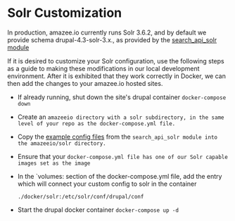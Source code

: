 # Solr Customization

In production, amazee.io currently runs Solr 3.6.2, and by default we provide schema drupal-4.3-solr-3.x., as provided by the [search\_api\_solr module](http://dgo.to/search_api_solr)

If it is desired to customize your Solr configuration, use the following steps as a guide to making these modifications in our local development environment. After it is exhibited that they work correctly in Docker, we can then add the changes to your amazee.io hosted sites.

* If already running, shut down the site's drupal container 
  `docker-compose down`
* Create an `amazeeio directory with a solr subdirectory, in the same level of your repo as the docker-compose.yml file.`

* Copy the [example config files](http://cgit.drupalcode.org/search_api_solr/tree/solr-conf/3.x) from the `search_api_solr module into the amazeeio/solr directory.`

* Ensure that your `docker-compose.yml file has one of our Solr capable images set as the image`


* In the \`volumes: section of the docker-compose.yml file, add the entry which will connect your custom config to solr in the container

  `./docker/solr:/etc/solr/conf/drupal/conf`


* Start the drupal docker container `docker-compose up -d`




